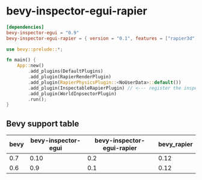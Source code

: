 # bevy-inspector-egui-rapier

```toml
[dependencies]
bevy-inspector-egui = "0.9"
bevy-inspector-egui-rapier = { version = "0.1", features = ["rapier3d"] }
```

```rust
use bevy::prelude::*;

fn main() {
    App::new()
        .add_plugins(DefaultPlugins)
        .add_plugin(RapierRenderPlugin)
        .add_plugin(RapierPhysicsPlugin::<NoUserData>::default())
        .add_plugin(InspectableRapierPlugin) // <--- register the inspectable UI functions for rapier types
        .add_plugin(WorldInpsectorPlugin)
        .run();
}
```

## Bevy support table

| bevy    | bevy-inspector-egui | bevy-inspector-egui-rapier | bevy_rapier
| ------- | ------------------- | -------------------------- | ------
| 0.7     | 0.10                | 0.2                        | 0.12
| 0.6     | 0.9                 | 0.1                        | 0.12
